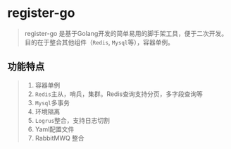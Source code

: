 # register-go

> register-go 是基于Golang开发的简单易用的脚手架工具，便于二次开发。目的在于整合其他组件（`Redis`, `Mysql`等），容器单例。

## 功能特点

> 1. 容器单例
> 2. `Redis`主从，哨兵，集群。Redis查询支持分页，多字段查询等
> 3. `Mysql`多事务
> 4. 环境隔离
> 5. `Logrus`整合，支持日志切割
> 6. Yaml配置文件
> 7. RabbitMWQ 整合
